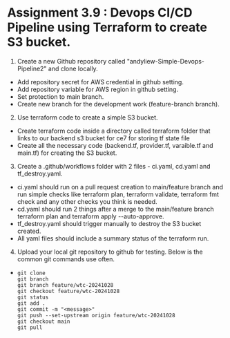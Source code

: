 # Assignment 3.9 : Devops CI/CD Pipeline using Terraform to create S3 bucket.

1) Create a new Github repository called "andyliew-Simple-Devops-Pipeline2" and clone locally.
- Add repository secret for AWS credential in github setting.
- Add repository variable for AWS region in github setting.
- Set protection to main branch.
- Create new branch for the development work (feature-branch branch).

2) Use terraform code to create a simple S3 bucket.
- Create terraform code inside a directory called terraform folder that links to our backend s3 bucket for ce7 for storing tf state file
- Create all the necessary code (backend.tf, provider.tf, varaible.tf and main.tf) for creating the S3 bucket.

3) Create a .github/workflows folder with 2 files - ci.yaml, cd.yaml and tf_destroy.yaml.
- ci.yaml should run on a pull request creation to main/feature branch and run simple checks like terraform plan, terraform validate, terraform fmt check and any other checks you think is needed.
- cd.yaml should run 2 things after a merge to the main/feature branch terraform plan and terraform apply --auto-approve.
- tf_destroy.yaml should trigger manually to destroy the S3 bucket created.
- All yaml files should include a summary status of the terraform run.

4) Upload your local git repository to github for testing. Below is the common git commands use often.
-     git clone
      git branch
      git branch feature/wtc-20241028
      git checkout feature/wtc-20241028
      git status
      git add .
      git commit -m "<message>"
      git push --set-upstream origin feature/wtc-20241028
      git checkout main
      git pull

